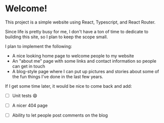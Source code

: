 # Welcome!
This project is a simple website using React, Typescript, and React Router.

Since life is pretty busy for me, I don't have a ton of time to dedicate to building this site, so I plan to keep the scope small.

I plan to implement the following:

- A nice looking home page to welcome people to my website
- An "about me" page with some links and contact information so people can get in touch
- A blog-style page where I can put up pictures and stories about some of the fun things I've done in the last few years.

If I get some time later, it would be nice to come back and add:
 - [ ] Unit tests :smile:
 - [ ] A nicer 404 page
 - [ ] Ability to let people post comments on the blog 
 